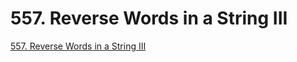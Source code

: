 # 557. Reverse Words in a String III

[557. Reverse Words in a String III](https://leetcode.com/problems/reverse-words-in-a-string-iii/description/)
